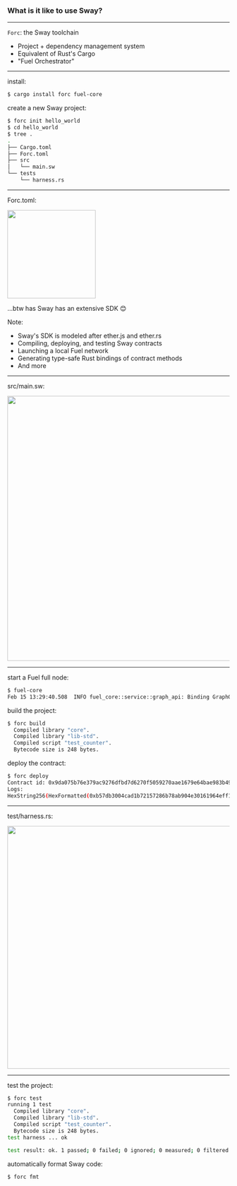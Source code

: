 ### What is it like to use Sway?

---

`Forc`: the Sway toolchain

<ul class="size">
    <li>Project + dependency management system</li>
    <li>Equivalent of Rust's Cargo</li>
    <li>"Fuel Orchestrator"</li>
</ul>

---

<p class="size">
install:
</p>

```bash
$ cargo install forc fuel-core
```

<p class="size">
create a new Sway project:
</p>

```bash
$ forc init hello_world
$ cd hello_world
$ tree .
.
├── Cargo.toml
├── Forc.toml
├── src
│   └── main.sw
└── tests
    └── harness.rs
```

---

<p class="size">
Forc.toml:
</p>

<img src="./images/forc_toml2.png" height=200px />

<p class="size">
...btw has Sway has an extensive SDK 😊
</p>

Note:

* Sway's SDK is modeled after ether.js and ether.rs
* Compiling, deploying, and testing Sway contracts
* Launching a local Fuel network
* Generating type-safe Rust bindings of contract methods
* And more


---

<p class="size">
src/main.sw:
</p>

<img src="./images/test_contract.png" height=600px />

---

<p class="size">
start a Fuel full node:
</p>

```bash
$ fuel-core
Feb 15 13:29:40.508  INFO fuel_core::service::graph_api: Binding GraphQL provider to 127.0.0.1:4000
```

<p class="size">
build the project:
</p>

```bash
$ forc build
  Compiled library "core".
  Compiled library "lib-std".
  Compiled script "test_counter".
  Bytecode size is 248 bytes.
```

<p class="size">
deploy the contract:
</p>

```bash
$ forc deploy
Contract id: 0x9da075b76e379ac9276dfbd7d6270f5059270aae1679e64bae983b495e01d101
Logs:
HexString256(HexFormatted(0xb57db3004cad1b72157286b78ab904e30161964eff1caf56a1ae5cffa8e3bd83))
```

---

<p class="size">
test/harness.rs:
</p>

<img src="./images/test_contract_test.png" height=550px />

---

<p class="size">
test the project:
</p>

```bash
$ forc test
running 1 test
  Compiled library "core".
  Compiled library "lib-std".
  Compiled script "test_counter".
  Bytecode size is 248 bytes.
test harness ... ok

test result: ok. 1 passed; 0 failed; 0 ignored; 0 measured; 0 filtered out; finished in 0.47s
```

<p class="size">
automatically format Sway code:
</p>

```bash
$ forc fmt
```